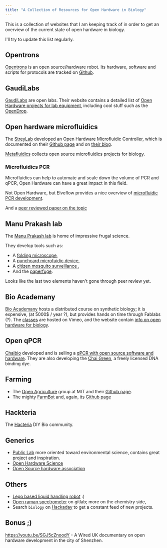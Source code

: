 ```yaml
---
title: "A Collection of Resources for Open Hardware in Biology"
---
```


This is a collection of websites that I am keeping track of in order to get an
overview of the current state of open hardware in biology.

I'll try to update this list regularly.

## Opentrons

[Opentrons](https://opentrons.com/) is an open source/hardware robot. Its
hardware, software and scripts for protocols are tracked on
[Github](https://github.com/OpenTrons).

## GaudiLabs

[GaudiLabs](http://www.gaudi.ch/GaudiLabs/) are open labs.
Their website contains a detailed list of
[Open Hardware projects for lab equipment](http://www.gaudi.ch/GaudiLabs/?page_id=19),
including cool stuff such as the [OpenDrop](http://www.gaudi.ch/OpenDrop/).

## Open hardware microfluidics

The [StreyLab](http://streylab.com/) developed an Open Hardware Microfluidic
Controller, which is documented on their
[Github page](https://github.com/hstrey) and on [their blog](http://streylab.com/blog/2015/4/8/open-hardware-microfluidics-controller-arduino-shield).

[Metafluidics](https://metafluidics.org/devices/) collects open source microfluidics projects for biology.

### Microfluidics PCR

Microfluidics can help to automate and scale down the volume of PCR and qPCR,
Open Hardware can have a great impact in this field.

Not Open Hardware, but Elveflow provides a nice overview of
[microfluidic PCR development](http://www.elveflow.com/microfluidic-tutorials/microfluidic-reviews-and-tutorials/microfluidic-pcr-qpcr-rtpcr/).

And a [peer reviewed paper on the topic](http://www.sciencedirect.com/science/article/pii/S2214753515000285)

## Manu Prakash lab

The [Manu Prakash lab](http://web.stanford.edu/group/prakash-lab/cgi-bin/labsite/) is home of impressive frugal science.

They develop tools such as:

- A [folding microscope](https://www.foldscope.com/),
- A [punchcard microfuidic device](https://arxiv.org/abs/1408.4874),
- A [citizen mosquito surveillance ](http://biorxiv.org/content/early/2017/03/25/120519),
- And the [paperfuge](http://biorxiv.org/content/early/2016/08/30/072207).

Looks like the last two elements haven't gone through peer review yet.

## Bio Academany

[Bio Academany](http://bio.academany.org/) hosts a distributed course on
synthetic biology; it is expensive, (at 5000$ / year ?), but provides hands on time through Fablabs (?).
The [classes](https://vimeo.com/fabacademy) are hosted on Vimeo, and the website contain [info on open hardware for biology](http://bio.academany.org/doc/tool_chains).

## Open qPCR

[Chaibio](https://www.chaibio.com/) developed and is selling a [qPCR with open
source software and hardware](https://www.chaibio.com/openqpcr). They are also
developing the [Chai Green](https://www.chaibio.com/chai-green), a freely
licensed DNA binding dye.

## Farming

- The [Open Agriculture](https://www.media.mit.edu/groups/open-agriculture-openag/overview/) group at MIT and their [Github page](https://github.com/OpenAgInitiative).
- The mighty [FarmBot](https://farmbot.io/) and, again, its [Github page](https://github.com/farmbot)

## Hackteria

The [Hacteria](http://www.hackteria.org/) DIY Bio community.

## Generics

- [Public Lab](https://publiclab.org/) more oriented toward environmental
 science, contains great project and inspiration.
- [Open Hardware Science](http://openhardware.science/)
- [Open Source hardware association](https://www.oshwa.org/)

## Others

- [Lego based liquid handling robot](https://youtu.be/f6yltxZg8Rw) :)
- [Open raman spectrometer](https://gitlab.com/ramanPi) on gitlab; more on the
chemistry side,
- Search `biology` on [Hackaday](http://hackaday.com/) to get a constant feed of
new projects.


## Bonus ;)
<https://youtu.be/SGJ5cZnoodY> - A Wired UK documentary on open
hardware development in the city of Shenzhen.
